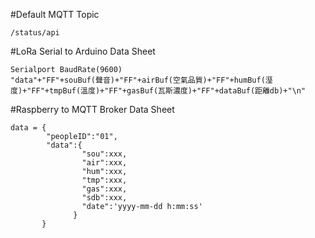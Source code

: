 #Default MQTT Topic
```
/status/api
```

#LoRa Serial to Arduino Data Sheet
```
Serialport BaudRate(9600)
"data"+"FF"+souBuf(聲音)+"FF"+airBuf(空氣品質)+"FF"+humBuf(溼度)+"FF"+tmpBuf(溫度)+"FF"+gasBuf(瓦斯濃度)+"FF"+dataBuf(距離db)+"\n"
```
#Raspberry to MQTT Broker Data Sheet
```
data = {
        "peopleID":"01",
        "data":{
                "sou":xxx,
                "air":xxx,
                "hum":xxx,
                "tmp":xxx,
                "gas":xxx,
                "sdb":xxx,
                "date":'yyyy-mm-dd h:mm:ss'
              }
       }
```
